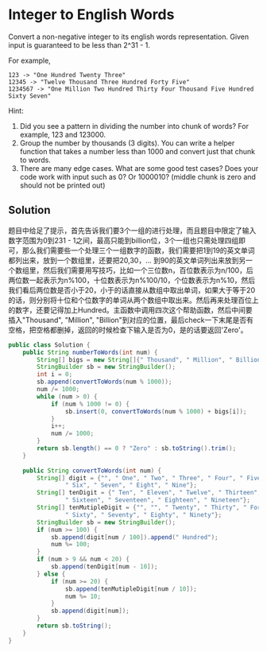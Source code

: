 # Integer to English Words

Convert a non-negative integer to its english words representation. Given input is guaranteed to be less than 2^31 - 1.

For example,

    123 -> "One Hundred Twenty Three"
    12345 -> "Twelve Thousand Three Hundred Forty Five"
    1234567 -> "One Million Two Hundred Thirty Four Thousand Five Hundred Sixty Seven"

Hint:

1. Did you see a pattern in dividing the number into chunk of words? For example, 123 and 123000.
2. Group the number by thousands (3 digits). You can write a helper function that takes a number less than 1000 and convert just that chunk to words.
3. There are many edge cases. What are some good test cases? Does your code work with input such as 0? Or 1000010? (middle chunk is zero and should not be printed out)

## Solution

题目中给足了提示，首先告诉我们要3个一组的进行处理，而且题目中限定了输入数字范围为0到231 - 1之间，最高只能到billion位，3个一组也只需处理四组即可，那么我们需要些一个处理三个一组数字的函数，我们需要把1到19的英文单词都列出来，放到一个数组里，还要把20,30，... 到90的英文单词列出来放到另一个数组里，然后我们需要用写技巧，比如一个三位数n，百位数表示为n/100，后两位数一起表示为n%100，十位数表示为n%100/10，个位数表示为n%10，然后我们看后两位数是否小于20，小于的话直接从数组中取出单词，如果大于等于20的话，则分别将十位和个位数字的单词从两个数组中取出来。然后再来处理百位上的数字，还要记得加上Hundred。主函数中调用四次这个帮助函数，然后中间要插入"Thousand", "Million", "Billion"到对应的位置，最后check一下末尾是否有空格，把空格都删掉，返回的时候检查下输入是否为0，是的话要返回'Zero'。

```java
public class Solution {
    public String numberToWords(int num) {
        String[] bigs = new String[]{" Thousand", " Million", " Billion"};
        StringBuilder sb = new StringBuilder();
        int i = 0;
        sb.append(convertToWords(num % 1000));
        num /= 1000;
        while (num > 0) {
            if (num % 1000 != 0) {
                sb.insert(0, convertToWords(num % 1000) + bigs[i]);
            }
            i++;
            num /= 1000;
        }
        return sb.length() == 0 ? "Zero" : sb.toString().trim();
    }
     
    public String convertToWords(int num) {
        String[] digit = {"", " One", " Two", " Three", " Four", " Five",
                " Six", " Seven", " Eight", " Nine"};
        String[] tenDigit = {" Ten", " Eleven", " Twelve", " Thirteen", " Fourteen", " Fifteen",
                " Sixteen", " Seventeen", " Eighteen", " Nineteen"};
        String[] tenMutipleDigit = {"", "", " Twenty", " Thirty", " Forty", " Fifty",
                " Sixty", " Seventy", " Eighty", " Ninety"};
        StringBuilder sb = new StringBuilder();
        if (num >= 100) {
            sb.append(digit[num / 100]).append(" Hundred");
            num %= 100;
        }
        if (num > 9 && num < 20) {
            sb.append(tenDigit[num - 10]);
        } else {
            if (num >= 20) {
                sb.append(tenMutipleDigit[num / 10]);
                num %= 10;
            }
            sb.append(digit[num]);
        }
        return sb.toString();
    }
}
```